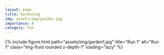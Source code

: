 ```yaml
---
layout: page
title: Gardening
img: assets/img/garden.jpg 
importance: 8
category: fun
---
```

<div class="row g-3">
  <div class="col-12 col-md-6 offset-md-3">
    {% include figure.html path="assets/img/garden1.jpg" title="Run 1" alt="Run 1" class="img-fluid rounded z-depth-1" loading="lazy" %}
  </div>
</div>

